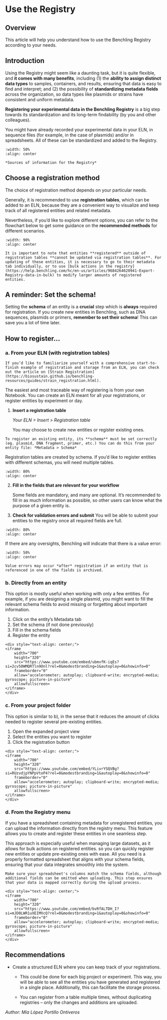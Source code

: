 # Use the Registry

## Overview
This article will help you understand how to use the Benchling Registry according to your needs. 

## Introduction

Using the Registry might seem like a daunting task, but it is quite flexible, and **it comes with many benefits**, including (1) the **ability to assign distinct data types** to samples, containers, and results, ensuring that data is easy to find and interpret; and (2) the possibility of **standardizing metadata fields** across the organization, so data types like plasmids or strains have consistent and uniform metadata.

**Registering your experimental data in the Benchling Registry** is a big step towards its standardization and its long-term findability (by you and other colleagues).

You might have already recorded your experimental data in your ELN, in sequence files (for example, in the case of plasmids) and/or in spreadsheets. All of these can be standardized and added to the Registry.

```{figure} ../_static/images/registry-sources.png
:width: 50%
:align: center

*Sources of information for the Registry*
```

## Choose a registration method

The choice of registration method depends on your particular needs. 

Generally, it is recommended to use **registration tables**, which can be added to an ELN, because they are a convenient way to visualize and keep track of all registered entities and related metadata. 

Nevertheless, if you’d like to explore different options, you can refer to the flowchart below to get some guidance on the **recommended methods** for different scenarios. 

```{figure} ../_static/images/registry-options.png
:width: 90%
:align: center

```

```{caution}
It is important to note that entities **registered** outside of registration tables **cannot be updated via registration tables**. For updating of these entities, it is necessary to go to their metadata tab individually, or to use [bulk actions in the registry](https://help.benchling.com/hc/en-us/articles/9684264620941-Export-Registry-data-in-bulk) to modify larger amounts of registered entities.  
```

## A reminder: Set the schema!

Setting the **schema** of an entity is a **crucial** step which is **always** required for registration. If you create new entities in Benchling, such as DNA sequences, plasmids or primers, **remember to set their schema**! This can save you a lot of time later. 

## How to register…

### a. From your ELN (with registration tables)

```{Note}
If you’d like to familiarize yourself with a comprehensive start-to-finish example of registration and storage from an ELN, you can check out the article on [Strain Registration](https://biosustain.github.io/benchling-resources/guides/strain_registration.html).  
```
The easiest and most traceable way of registering is from your own Notebook. You can create an ELN meant for all your registrations, or register entities by experiment or day. 

1. **Insert a registration table**

    *Your ELN > Insert > Registration table*

    You may choose to create new entities or register existing ones.

```{Note}
To register an existing entity, its **schema** must be set correctly (eg. plasmid, DNA fragment, primer, etc.) You can do this from your entity file: *Metadata > Schema*
```
Registration tables are created by schema. If you’d like to register entities with different schemas, you will need multiple tables.

```{figure} ../_static/images/select-schema-registrationtable.png
:width: 80%
:align: center

```
2. **Fill in the fields that are relevant for your workflow**

    Some fields are mandatory, and many are optional. It’s recommended to fill in as much information as possible, so other users can know what the purpose of a given entity is.

3. **Check for validation errors and submit**
    You will be able to submit your entities to the registry once all required fields are full.

```{figure} ../_static/images/reg-table.png
:width: 80%
:align: center

```
If there are any oversights, Benchling will indicate that there is a value error:
    
```{figure} ../_static/images/value-error.png
:width: 50%
:align: center

```

```{caution}
Value errors may occur *after* registration if an entity that is referenced in one of the fields is archived.
```

### b. Directly from an entity

This option is mostly useful when working with only a few entities. For example, if you are designing a single plasmid, you might want to fill the relevant schema fields to avoid missing or forgetting about important information. 

1. Click on the entity’s Metadata tab
2. Set the schema (if not done previously)
3. Fill in the schema fields
4. Register the entity

````{raw} html
<div style="text-align: center;">
<iframe 
    width="700" 
    height="320" 
    src="https://www.youtube.com/embed/ubmvfK-iqEs?si=2cv50WMQRTln9Onl?rel=0&modestbranding=1&autoplay=0&showinfo=0" 
    frameborder="0" 
    allow="accelerometer; autoplay; clipboard-write; encrypted-media; gyroscope; picture-in-picture" 
    allowfullscreen>
</iframe>
</div>
````

### c. From your project folder

This option is similar to b), in the sense that it reduces the amount of clicks needed to register several pre-existing entities. 

1. Open the expanded project view
2. Select the entities you want to register 
3. Click the registration button

````{raw} html
<div style="text-align: center;">
<iframe 
    width="700" 
    height="320" 
    src="https://www.youtube.com/embed/YLivrYSQVBg?si=RUzvdjpYNPpVtoP4?rel=0&modestbranding=1&autoplay=0&showinfo=0" 
    frameborder="0" 
    allow="accelerometer; autoplay; clipboard-write; encrypted-media; gyroscope; picture-in-picture" 
    allowfullscreen>
</iframe>
</div>
````

### d. From the Registry menu

If you have a spreadsheet containing metadata for unregistered entities, you can upload the information directly from the registry menu. This feature allows you to create and register these entities in one seamless step.

This approach is especially useful when managing large datasets, as it allows for bulk actions on registered entities. so you can quickly register new entities or update pre-existing ones with ease. All you need is a properly formatted spreadsheet that aligns with your schema fields, ensuring that your data integrates smoothly into the system.

```{Note}
Make sure your spreadsheet's columns match the schema fields, although additional fields can be omitted when uploading. This step ensures that your data is mapped correctly during the upload process.
```

````{raw} html
<div style="text-align: center;">
<iframe 
    width="700" 
    height="320" 
    src="https://www.youtube.com/embed/bvRfALTDH_I?si=mJD0LWR1uXEIMVcQ?rel=0&modestbranding=1&autoplay=0&showinfo=0" 
    frameborder="0" 
    allow="accelerometer; autoplay; clipboard-write; encrypted-media; gyroscope; picture-in-picture" 
    allowfullscreen>
</iframe>
</div>
````

## Recommendations

- Create a structured ELN where you can keep track of your registrations.

    - This could be done for each big project or experiment. This way, you will be able to see all the entities you have generated and registered in a single place. Additionally, this can facilitate the storage process. 

    - You can register from a table multiple times, without duplicating registries – only the changes and additions are uploaded.


*Author: Mía López Portillo Ontiveros*